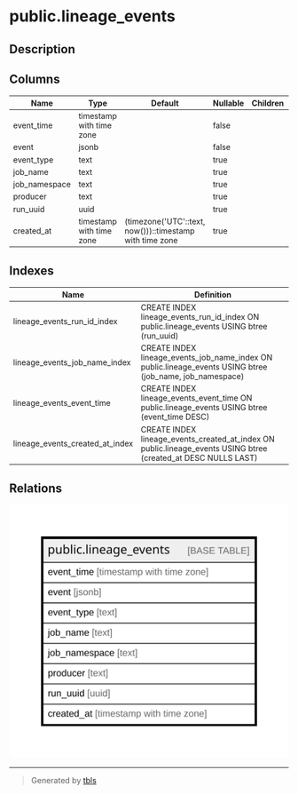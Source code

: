 # public.lineage_events

## Description

## Columns

| Name | Type | Default | Nullable | Children | Parents | Comment |
| ---- | ---- | ------- | -------- | -------- | ------- | ------- |
| event_time | timestamp with time zone |  | false |  |  |  |
| event | jsonb |  | false |  |  |  |
| event_type | text |  | true |  |  |  |
| job_name | text |  | true |  |  |  |
| job_namespace | text |  | true |  |  |  |
| producer | text |  | true |  |  |  |
| run_uuid | uuid |  | true |  |  |  |
| created_at | timestamp with time zone | (timezone('UTC'::text, now()))::timestamp with time zone | true |  |  |  |

## Indexes

| Name | Definition |
| ---- | ---------- |
| lineage_events_run_id_index | CREATE INDEX lineage_events_run_id_index ON public.lineage_events USING btree (run_uuid) |
| lineage_events_job_name_index | CREATE INDEX lineage_events_job_name_index ON public.lineage_events USING btree (job_name, job_namespace) |
| lineage_events_event_time | CREATE INDEX lineage_events_event_time ON public.lineage_events USING btree (event_time DESC) |
| lineage_events_created_at_index | CREATE INDEX lineage_events_created_at_index ON public.lineage_events USING btree (created_at DESC NULLS LAST) |

## Relations

![er](public.lineage_events.svg)

---

> Generated by [tbls](https://github.com/k1LoW/tbls)

